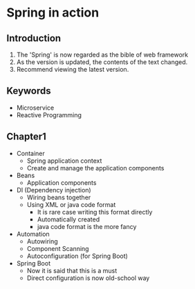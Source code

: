 # Spring in action


## Introduction

1. The 'Spring' is now regarded as the bible of web framework
2. As the version is updated, the contents of the text changed.
3. Recommend viewing the latest version.


## Keywords

- Microservice
- Reactive Programming


## Chapter1

- Container
    - Spring application context
    - Create and manage the application components
- Beans
    - Application components
- DI (Dependency injection)
    - Wiring beans together
    - Using XML or java code format
        - It is rare case writing this format directly
        - Automatically created
        - java code format is the more fancy
- Automation
    - Autowiring
    - Component Scanning
    - Autoconfiguration (for Spring Boot)
- Spring Boot
    - Now it is said that this is a must
    - Direct configuration is now old-school way
